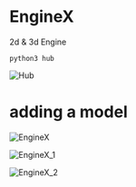 # EngineX

2d & 3d Engine

```
python3 hub
```
![Hub](https://user-images.githubusercontent.com/86805843/167671607-1f2969ae-b0c8-46fc-9cec-dd35509c84ef.png)


# adding a model

![EngineX](https://user-images.githubusercontent.com/86805843/167671654-bf48c1e8-d42e-49d6-86ce-d312320c86f1.png)

![EngineX_1](https://user-images.githubusercontent.com/86805843/167671684-8874af64-5540-4b41-9587-262f9376892c.png)

![EngineX_2](https://user-images.githubusercontent.com/86805843/167671709-b2f29219-1f91-4582-aa7a-a108b6394d7b.png)
